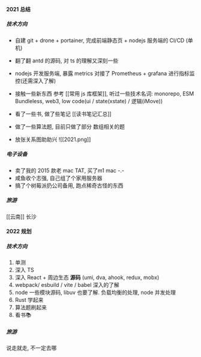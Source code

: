 #### 2021 总结
##### 技术方向
- 自建 git + drone + portainer, 完成前端静态页 + nodejs 服务端的 CI/CD (单机)
- 翻了翻 antd 的源码, 对 ts 的理解又深刻一些
- nodejs 开发服务端, 暴露 metrics 对接了 Prometheus + grafana 进行指标监控(还需深入了解)
- 接触一些新东西  参考 [[常用 js 库框架]], 听过一些技术名词: monorepo, ESM Bundleless, web3, low code(ui / state(xstate) / 逻辑(iMove))
- 看了一些书, 做了些笔记 [[读书笔记汇总]]
- 做了一些算法题, 目前只做了部分 数组相关的题

- 放张关系图助助兴 ![[2021.png]]

##### 电子设备
- 卖了我的 2015 款老 mac TAT, 买了m1 mac -.-
- 咸鱼收个志强, 自己组了个家用服务器
- 搞了个树莓派扔公司备用, 跑点稀奇古怪的东西

##### 旅游
[[云南]]
长沙

#### 2022 规划
##### 技术方向
1. 单测
2. 深入 TS
3. 深入 React + 周边生态 **源码** (umi, dva, ahook, redux, mobx)
4. webpack/ esbuild / vite / babel 深入的了解
5. node 一些模块源码, libuv 也要了解. 负载均衡的处理, node 并发处理
6. Rust 学起来
7. 算法题刷起来
8. 看书📚


##### 旅游
说走就走, 不一定去哪